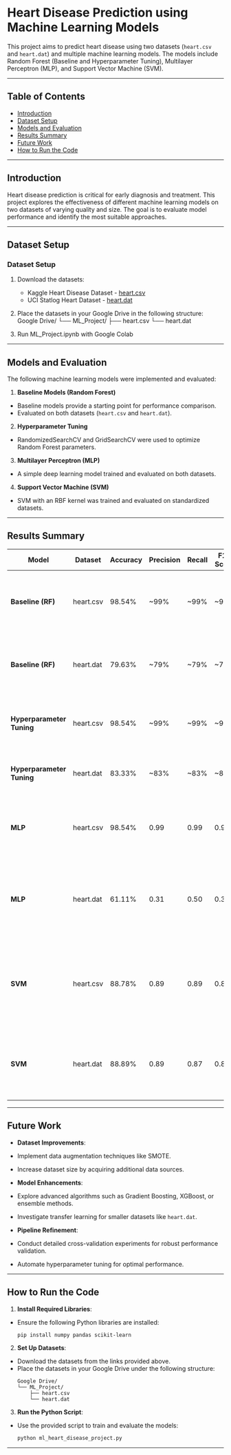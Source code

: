 # Heart Disease Prediction using Machine Learning Models

This project aims to predict heart disease using two datasets (`heart.csv` and `heart.dat`) and multiple machine learning models. The models include Random Forest (Baseline and Hyperparameter Tuning), Multilayer Perceptron (MLP), and Support Vector Machine (SVM).

---

## Table of Contents
- [Introduction](#introduction)
- [Dataset Setup](#dataset-setup)
- [Models and Evaluation](#models-and-evaluation)
- [Results Summary](#results-summary)
- [Future Work](#future-work)
- [How to Run the Code](#how-to-run-the-code)

---

## Introduction

Heart disease prediction is critical for early diagnosis and treatment. This project explores the effectiveness of different machine learning models on two datasets of varying quality and size. The goal is to evaluate model performance and identify the most suitable approaches.

---

## Dataset Setup

### Dataset Setup

1. Download the datasets:
   - Kaggle Heart Disease Dataset - [heart.csv](https://www.kaggle.com/datasets/johnsmith88/heart-disease-dataset)
   - UCI Statlog Heart Dataset - [heart.dat](https://archive.ics.uci.edu/dataset/145/statlog+heart)

2. Place the datasets in your Google Drive in the following structure:
Google Drive/ └── ML_Project/ ├── heart.csv └── heart.dat

3. Run ML_Project.ipynb with Google Colab

---

## Models and Evaluation

The following machine learning models were implemented and evaluated:

1. **Baseline Models (Random Forest)**
- Baseline models provide a starting point for performance comparison.
- Evaluated on both datasets (`heart.csv` and `heart.dat`).

2. **Hyperparameter Tuning**
- RandomizedSearchCV and GridSearchCV were used to optimize Random Forest parameters.

3. **Multilayer Perceptron (MLP)**
- A simple deep learning model trained and evaluated on both datasets.

4. **Support Vector Machine (SVM)**
- SVM with an RBF kernel was trained and evaluated on standardized datasets.

---

## Results Summary

| Model                     | Dataset    | Accuracy | Precision | Recall | F1-Score | Observations |
|---------------------------|------------|----------|-----------|--------|----------|--------------|
| **Baseline (RF)**         | heart.csv  | 98.54%   | ~99%      | ~99%   | ~99%     | Exceptional performance, indicating high data quality and minimal class imbalance. |
| **Baseline (RF)**         | heart.dat  | 79.63%   | ~79%      | ~79%   | ~79%     | Moderate performance, affected by smaller dataset and class imbalance. |
| **Hyperparameter Tuning** | heart.csv  | 98.54%   | ~99%      | ~99%   | ~99%     | No significant improvement due to already high baseline accuracy. |
| **Hyperparameter Tuning** | heart.dat  | 83.33%   | ~83%      | ~83%   | ~83%     | Moderate improvement achieved with parameter optimization. |
| **MLP**                   | heart.csv  | 98.54%   | 0.99      | 0.99   | 0.99     | High accuracy, suitable for well-processed and balanced datasets. |
| **MLP**                   | heart.dat  | 61.11%   | 0.31      | 0.50   | 0.38     | Poor performance on imbalanced and smaller datasets; struggles with minority class recall. |
| **SVM**                   | heart.csv  | 88.78%   | 0.89      | 0.89   | 0.89     | Balanced performance, slightly lower than MLP, showcasing SVM's robustness on standardized data. |
| **SVM**                   | heart.dat  | 88.89%   | 0.89      | 0.87   | 0.88     | Better performance than MLP on imbalanced datasets; still limited in minority class recall. |

---

## Future Work

- **Dataset Improvements**:
- Implement data augmentation techniques like SMOTE.
- Increase dataset size by acquiring additional data sources.

- **Model Enhancements**:
- Explore advanced algorithms such as Gradient Boosting, XGBoost, or ensemble methods.
- Investigate transfer learning for smaller datasets like `heart.dat`.

- **Pipeline Refinement**:
- Conduct detailed cross-validation experiments for robust performance validation.
- Automate hyperparameter tuning for optimal performance.

---

## How to Run the Code

1. **Install Required Libraries**:
- Ensure the following Python libraries are installed:
  ```bash
  pip install numpy pandas scikit-learn
  ```

2. **Set Up Datasets**:
- Download the datasets from the links provided above.
- Place the datasets in your Google Drive under the following structure:
  ```
  Google Drive/
  └── ML_Project/
      ├── heart.csv
      └── heart.dat
  ```

3. **Run the Python Script**:
- Use the provided script to train and evaluate the models:
  ```bash
  python ml_heart_disease_project.py
  ```

---



